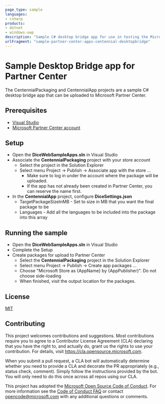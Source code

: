 ```yaml
---
page_type: sample
languages:
- csharp
products:
- dotnet
- windows-uwp
description: "Sample C# desktop bridge app for use in testing the Microsoft Partner Center."
urlFragment: "sample-partner-center-apps-centennial-desktopbridge"
---
```


# Sample Desktop Bridge app for Partner Center

<!-- 
Guidelines on README format: https://review.docs.microsoft.com/help/onboard/admin/samples/concepts/readme-template?branch=master

Guidance on onboarding samples to docs.microsoft.com/samples: https://review.docs.microsoft.com/help/onboard/admin/samples/process/onboarding?branch=master

Taxonomies for products and languages: https://review.docs.microsoft.com/new-hope/information-architecture/metadata/taxonomies?branch=master
-->

The CentennialPackaging and CentennialApp projects are a sample C# desktop bridge app that can be uploaded to Microsoft Partner Center.

## Prerequisites

- [Visual Studio](https://visualstudio.microsoft.com/downloads/)
- [Microsoft Partner Center account](https://partner.microsoft.com/en-us/dashboard/home)

## Setup

- Open the **DiceWebSampleApps.sln** in Visual Studio
- Associate the **CentennialPackaging** project with your store account
  - Select the project in the Solution Explorer
  - Select menu Project -> Publish -> Associate app with the store ...
    - Make sure to log in under the account where the package will be uploaded.
    - If the app has not already been created in Partner Center, you can reserve the name first.
- In the **CentennialApp** project, configure **DiceSettings.json**
  - TargetPackageSizeInMB - Set to size in MB that you want the final package to be
  - Languages - Add all the languages to be included into the package into this array

## Running the sample

- Open the **DiceWebSampleApps.sln** in Visual Studio
- Complete the Setup
- Create packages for upload to Partner Center
  - Select the **CentennialPackaging** project in the Solution Explorer
  - Select menu Project -> Publish -> Create app packages ...
  - Choose "Microsoft Store as \{AppName\} by \{AppPublisher\}". Do not choose side-loading
  - When finished, visit the output location for the packages.

## License

[MIT](../LICENSE)

## Contributing

This project welcomes contributions and suggestions.  Most contributions require you to agree to a
Contributor License Agreement (CLA) declaring that you have the right to, and actually do, grant us
the rights to use your contribution. For details, visit https://cla.opensource.microsoft.com.

When you submit a pull request, a CLA bot will automatically determine whether you need to provide
a CLA and decorate the PR appropriately (e.g., status check, comment). Simply follow the instructions
provided by the bot. You will only need to do this once across all repos using our CLA.

This project has adopted the [Microsoft Open Source Code of Conduct](https://opensource.microsoft.com/codeofconduct/).
For more information see the [Code of Conduct FAQ](https://opensource.microsoft.com/codeofconduct/faq/) or
contact [opencode@microsoft.com](mailto:opencode@microsoft.com) with any additional questions or comments.
